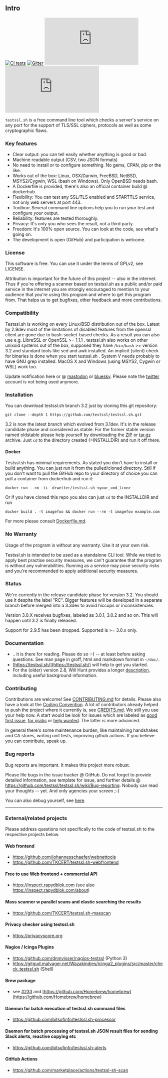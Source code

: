 
## Intro

[![CI tests](https://github.com/testssl/testssl.sh/actions/workflows/unit_tests.yml/badge.svg)](https://github.com/testssl/testssl.sh/actions/workflows/unit_tests.yml)
[![Gitter](https://badges.gitter.im/Join%20Chat.svg)](https://gitter.im/testssl/testssl.sh?utm_source=badge&utm_medium=badge&utm_campaign=pr-badge&utm_content=badge)
[![License](https://img.shields.io/github/license/testssl/testssl.sh)](https://github.com/testssl/testssl.sh/LICENSE)
[![Docker](https://img.shields.io/docker/pulls/testssl/testssl.sh)](https://github.com/testssl/testssl.sh/blob/3.2/Dockerfile.md)


`testssl.sh` is a free command line tool which checks a server's service on
any port for the support of TLS/SSL ciphers, protocols as well as some
cryptographic flaws.

### Key features

* Clear output: you can tell easily whether anything is good or bad.
* Machine readable output (CSV, two JSON formats)
* No need to install or to configure something.  No gems, CPAN, pip or the like.
* Works out of the box: Linux, OSX/Darwin, FreeBSD, NetBSD, MSYS2/Cygwin, WSL (bash on Windows). Only OpenBSD needs bash.
* A Dockerfile is provided, there's also an official container build @ dockerhub.
* Flexibility: You can test any SSL/TLS enabled and STARTTLS service, not only web servers at port 443.
* Toolbox: Several command line options help you to run *your* test and configure *your* output.
* Reliability: features are tested thoroughly.
* Privacy: It's only you who sees the result, not a third party.
* Freedom: It's 100% open source. You can look at the code, see what's going on.
* The development is open (GitHub) and participation is welcome.

### License

This software is free. You can use it under the terms of GPLv2, see LICENSE.

Attribution is important for the future of this project -- also in the
internet. Thus if you're offering a scanner based on testssl.sh as a public and/or
paid service in the internet you are strongly encouraged to mention to your audience
that you're using this program and where to get this program from. That helps us
to get bugfixes, other feedback and more contributions.

### Compatibility

Testssl.sh is working on every Linux/BSD distribution out of the box. Latest by 2.9dev
most of the limitations of disabled features from the openssl client are gone
due to bash-socket-based checks. As a result you can also use e.g. LibreSSL or OpenSSL >=
1.1.1 . testssl.sh also works on other unixoid systems out of the box, supposed they have
`/bin/bash` >= version 3.2 and standard tools like sed and awk installed. An implicit
(silent) check for binaries is done when you start testssl.sh . System V needs probably
to have GNU grep installed. MacOS X and Windows (using MSYS2, Cygwin or WSL) work too.

Update notification here or @ [mastodon](https://infosec.exchange/@testssl) or [bluesky](https://bsky.app/profile/testssl.bsky.social). Please note the [twitter](https://twitter.com/drwetter) account is not being used anymore.

### Installation

You can download testssl.sh branch 3.2 just by cloning this git repository:

    git clone --depth 1 https://github.com/testssl/testssl.sh.git

3.2 is now the latest branch which evolved from 3.1dev. It's in the release candidate phase and considered as stable.
For the former stable version named oldstable please help yourself by downloading the [ZIP](https://codeload.github.com/testssl/testssl.sh/zip/v3.0.9) or [tar.gz](https://codeload.github.com/testssl/testssl.sh/tar.gz/v3.0.9) archive. Just ``cd`` to the directory created (=INSTALLDIR) and run it off there.

#### Docker

Testssl.sh has minimal requirements. As stated you don't have to install or build anything. You can just run it from the pulled/cloned directory. Still if you don't want to pull the GitHub repo to your directory of choice you can pull a container from dockerhub and run it:

```
docker run --rm -ti  drwetter/testssl.sh <your_cmd_line>
```

Or if you have cloned this repo you also can just ``cd`` to the INSTALLDIR and run
```
docker build . -t imagefoo && docker run --rm -t imagefoo example.com
```

For more please consult [Dockerfile.md](https://github.com/testssl/testssl.sh/blob/3.2/Dockerfile.md).

### No Warranty

Usage of the program is without any warranty. Use it at your own risk.

Testssl.sh is intended to be used as a standalone CLI tool. While we tried to apply best practise security measures, we can't guarantee that the program is without any vulnerabilities. Running as a service may pose security risks and you're recommended to apply additional security measures.

### Status

We're currently in the release candidate phase for version 3.2. You should use it despite the label "RC". Bigger features will be developed in a separate branch before merged into a 3.3dev to avoid hiccups or inconsistencies.

Version 3.0.X receives bugfixes, labeled as 3.0.1, 3.0.2 and so on. This will happen until 3.2 is finally released.

Support for 2.9.5 has been dropped. Supported is >= 3.0.x only.

### Documentation

* .. it is there for reading. Please do so :-) -- at least before asking questions. See man page in groff, html and markdown format in `~/doc/`.
* [https://testssl.sh/](https://testssl.sh/) will help to get you started.
* For the (older) version 2.8, Will Hunt provides a longer [description](https://www.4armed.com/blog/doing-your-own-ssl-tls-testing/), including useful background information.

### Contributing

Contributions are welcome! See [CONTRIBUTING.md](https://github.com/testssl/testssl.sh/blob/3.2/CONTRIBUTING.md) for details. Please also have a look at the [Coding Convention](https://github.com/testssl/testssl.sh/blob/3.2/Coding_Convention.md). A lot of contributors already helped to push the project where it currently is, see [CREDITS.md](https://github.com/testssl/testssl.sh/blob/3.2/CREDITS.md). We still you use your help now. A start would be look for issues which are labeled as [good first issue](https://github.com/testssl/testssl.sh/issues?q=is%3Aissue+is%3Aopen+label%3A%22good+first+issue%22), [for grabs](https://github.com/testssl/testssl.sh/issues?q=is%3Aissue+is%3Aopen+label%3A%22for+grabs%22) or [help wanted](https://github.com/testssl/testssl.sh/issues?q=is%3Aissue+is%3Aopen+label%3A%22help+wanted%22). The latter is more advanced.

In general there's some maintenance burden, like maintaining handshakes and CA stores, writing unit tests, improving github actions. If you believe you can contribute, speak up.


### Bug reports

Bug reports are important. It makes this project more robust.

Please file bugs in the issue tracker @ GitHub. Do not forget to provide detailed information, see template for issue, and further details @
https://github.com/testssl/testssl.sh/wiki/Bug-reporting. Nobody can read your thoughts -- yet. And only agencies your screen ;-)

You can also debug yourself, see [here](https://github.com/testssl/testssl.sh/wiki/Findings-and-HowTo-Fix-them).

----

### External/related projects

Please address questions not specifically to the code of testssl.sh to the respective projects below.

#### Web frontend
* https://github.com/johannesschaefer/webnettools
* https://github.com/TKCERT/testssl.sh-webfrontend

#### Free to use Web frontend + commercial API
* https://inspect.rapydblok.com (see also https://inspect.rapydblok.com/about)

#### Mass scanner w parallel scans and elastic searching the results
* https://github.com/TKCERT/testssl.sh-masscan

#### Privacy checker using testssl.sh
* https://privacyscore.org

#### Nagios / Icinga Plugins
* https://github.com/dnmvisser/nagios-testssl (Python 3)
* https://gitgud.malvager.net/Wazakindjes/icinga2_plugins/src/master/check_testssl.sh (Shell)

#### Brew package

* see [#233](https://github.com/testssl/testssl.sh/issues/233) and
  [https://github.com/Homebrew/homebrew](https://github.com/Homebrew/homebrew)

#### Daemon for batch execution of testssl.sh command files
* https://github.com/bitsofinfo/testssl.sh-processor

#### Daemon for batch processing of testssl.sh JSON result files for sending Slack alerts, reactive copying etc
* https://github.com/bitsofinfo/testssl.sh-alerts

#### GitHub Actions
* https://github.com/marketplace/actions/testssl-sh-scan
